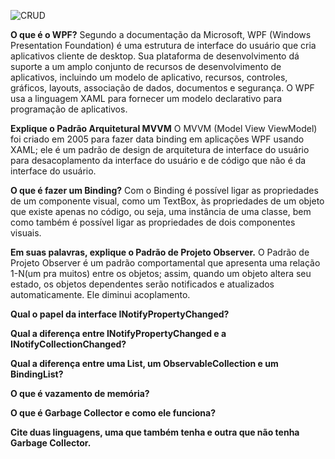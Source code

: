 
![CRUD](https://i.imgur.com/ZkGPHkM.png "CRUD")


<b>O que é o WPF?</b>
Segundo a documentação da Microsoft, WPF (Windows Presentation Foundation) é uma estrutura de interface do usuário que cria aplicativos cliente de desktop. Sua plataforma de desenvolvimento dá suporte a um amplo conjunto de recursos de desenvolvimento de aplicativos, incluindo um modelo de aplicativo, recursos, controles, gráficos, layouts, associação de dados, documentos e segurança. O WPF usa a linguagem XAML para fornecer um modelo declarativo para programação de aplicativos.


<b>Explique o Padrão Arquitetural MVVM</b>
O MVVM (Model View ViewModel) foi criado em 2005 para fazer data binding em aplicações WPF usando XAML; ele é um padrão de design de arquitetura de interface do usuário para desacoplamento da interface do usuário e de código que não é da interface do usuário.


<b>O que é fazer um Binding?</b>
Com o Binding é possível ligar as propriedades de um componente visual, como um TextBox, às propriedades de um objeto que existe apenas no código, ou seja, uma instância de uma classe, bem como também é possível ligar as propriedades de dois componentes visuais.



<b>Em suas palavras, explique o Padrão de Projeto Observer.</b>
O Padrão de Projeto Observer é um padrão comportamental que apresenta uma relação 1-N(um pra muitos) entre os objetos; assim, quando um objeto altera seu estado, os objetos dependentes serão notificados e atualizados automaticamente. 
Ele diminui acoplamento.



<b>Qual o papel da interface INotifyPropertyChanged?</b>



<b>Qual a diferença entre INotifyPropertyChanged e a INotifyCollectionChanged?</b>



<b>Qual a diferença entre uma List, um ObservableCollection e um BindingList?</b>



<b>O que é vazamento de memória?</b>



<b>O que é Garbage Collector e como ele funciona?</b>



<b>Cite duas linguagens, uma que também tenha e outra que não tenha Garbage Collector.</b>
